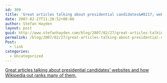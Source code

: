 ```yaml
---
id: 309
title: 'Great articles talking about presidential candidates&#8217; websites and how Wikipedia out ranks many of them.'
date: 2007-02-27T11:20:52+00:00
author: Stefan Hayden
layout: post
guid: http://www.stefanhayden.com/blog/2007/02/27/great-articles-talking-about-presidential-candidates-websites-and-how-wikipedia-out-ranks-many-of-them/
permalink: /blog/2007/02/27/great-articles-talking-about-presidential-candidates-websites-and-how-wikipedia-out-ranks-many-of-them/
Post:
  - link
categories:
  - Uncategorized
---
```

<p><a href="http://chimprawk.blogspot.com/2007/02/wikipedias-expansive-influence-in.html">Great articles talking about presidential candidates' websites and how Wikipedia out ranks many of them.</a>
</p>
